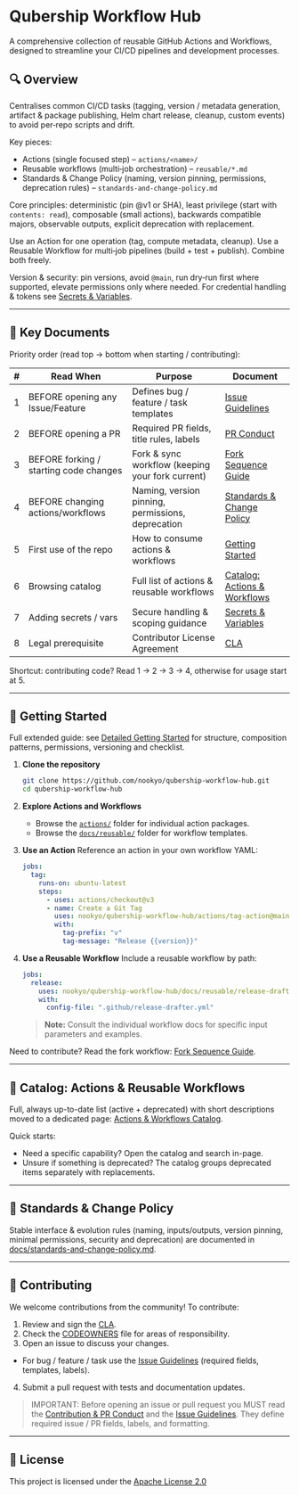 # Qubership Workflow Hub

A comprehensive collection of reusable GitHub Actions and Workflows, designed to streamline your CI/CD pipelines and development processes.

## 🔍 Overview
Centralises common CI/CD tasks (tagging, version / metadata generation, artifact & package publishing, Helm chart release, cleanup, custom events) to avoid per‑repo scripts and drift.

Key pieces:
- Actions (single focused step) – `actions/<name>/`
- Reusable workflows (multi‑job orchestration) – `reusable/*.md`
- Standards & Change Policy (naming, version pinning, permissions, deprecation rules) – `standards-and-change-policy.md`

Core principles: deterministic (pin @v1 or SHA), least privilege (start with `contents: read`), composable (small actions), backwards compatible majors, observable outputs, explicit deprecation with replacement.

Use an Action for one operation (tag, compute metadata, cleanup). Use a Reusable Workflow for multi‑job pipelines (build + test + publish). Combine both freely.

Version & security: pin versions, avoid `@main`, run dry‑run first where supported, elevate permissions only where needed. For credential handling & tokens see [Secrets & Variables](docs/secrets-and-vars.md).

---

## 🔑 Key Documents
Priority order (read top → bottom when starting / contributing):

| # | Read When | Purpose | Document |
|---|-----------|---------|----------|
| 1 | BEFORE opening any Issue/Feature | Defines bug / feature / task templates | [Issue Guidelines](docs/issue-guidelines.md) |
| 2 | BEFORE opening a PR | Required PR fields, title rules, labels | [PR Conduct](docs/code-of-conduct-prs.md) |
| 3 | BEFORE forking / starting code changes | Fork & sync workflow (keeping your fork current) | [Fork Sequence Guide](docs/fork-sequence.md) |
| 4 | BEFORE changing actions/workflows | Naming, version pinning, permissions, deprecation | [Standards & Change Policy](docs/standards-and-change-policy.md) |
| 5 | First use of the repo | How to consume actions & workflows | [Getting Started](docs/getting-started.md) |
| 6 | Browsing catalog | Full list of actions & reusable workflows | [Catalog: Actions & Workflows](docs/actions-workflows-catalog.md) |
| 7 | Adding secrets / vars | Secure handling & scoping guidance | [Secrets & Variables](docs/secrets-and-vars.md) |
| 8 | Legal prerequisite | Contributor License Agreement | [CLA](CLA/cla.md) |

Shortcut: contributing code? Read 1 → 2 → 3 → 4, otherwise for usage start at 5.

---

## 🚀 Getting Started
Full extended guide: see [Detailed Getting Started](docs/getting-started.md) for structure, composition patterns, permissions, versioning and checklist.

1. **Clone the repository**
   ```bash
   git clone https://github.com/nookyo/qubership-workflow-hub.git
   cd qubership-workflow-hub
   ```

2. **Explore Actions and Workflows**
   - Browse the [`actions/`](actions/) folder for individual action packages.
   - Browse the [`docs/reusable/`](docs/reusable/) folder for workflow templates.

3. **Use an Action**
   Reference an action in your own workflow YAML:
   ```yaml
   jobs:
     tag:
       runs-on: ubuntu-latest
       steps:
         - uses: actions/checkout@v3
         - name: Create a Git Tag
           uses: nookyo/qubership-workflow-hub/actions/tag-action@main
           with:
             tag-prefix: "v"
             tag-message: "Release {{version}}"
   ```

4. **Use a Reusable Workflow**
   Include a reusable workflow by path:
   ```yaml
   jobs:
     release:
       uses: nookyo/qubership-workflow-hub/docs/reusable/release-drafter.md@main
       with:
         config-file: ".github/release-drafter.yml"
   ```
   > **Note:** Consult the individual workflow docs for specific input parameters and examples.

Need to contribute? Read the fork workflow: [Fork Sequence Guide](docs/fork-sequence.md).

---

## 🔄 Catalog: Actions & Reusable Workflows

Full, always up-to-date list (active + deprecated) with short descriptions moved to a dedicated page: [Actions & Workflows Catalog](docs/actions-workflows-catalog.md).

Quick starts:
* Need a specific capability? Open the catalog and search in-page.
* Unsure if something is deprecated? The catalog groups deprecated items separately with replacements.

---

## 📘 Standards & Change Policy
Stable interface & evolution rules (naming, inputs/outputs, version pinning, minimal permissions, security and deprecation) are documented in [docs/standards-and-change-policy.md](docs/standards-and-change-policy.md).

---
## 🤝 Contributing

We welcome contributions from the community! To contribute:

1. Review and sign the [CLA](CLA/cla.md).
2. Check the [CODEOWNERS](CODEOWNERS) file for areas of responsibility.
3. Open an issue to discuss your changes.
  - For bug / feature / task use the <u>[Issue Guidelines](docs/issue-guidelines.md)</u> (required fields, templates, labels).
4. Submit a pull request with tests and documentation updates.

> IMPORTANT: Before opening an issue or pull request you MUST read the <u>[Contribution & PR Conduct](docs/code-of-conduct-prs.md)</u> and the <u>[Issue Guidelines](docs/issue-guidelines.md)</u>. They define required issue / PR fields, labels, and formatting.

---

## 📄 License

This project is licensed under the [Apache License 2.0](LICENSE)